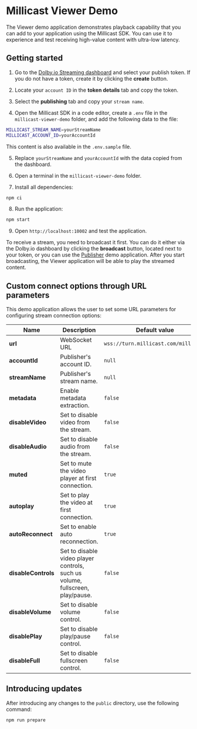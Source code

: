 # Millicast Viewer Demo

The Viewer demo application demonstrates playback capability that you can add to your application using the Millicast SDK. You can use it to experience and test receiving high-value content with ultra-low latency.

## Getting started

1. Go to the [Dolby.io Streaming dashboard](https://dashboard.dolby.io/) and select your publish token. If you do not have a token, create it by clicking the **create** button.

2. Locate your `account ID` in the **token details** tab and copy the token.

3. Select the **publishing** tab and copy your `stream name`.

4. Open the Millicast SDK in a code editor, create a `.env` file in the `millicast-viewer-demo` folder, and add the following data to the file: 

```sh
MILLICAST_STREAM_NAME=yourStreamName
MILLICAST_ACCOUNT_ID=yourAccountId
```

This content is also available in the `.env.sample` file.

5. Replace `yourStreamName` and `yourAccountId` with the data copied from the dashboard.

6. Open a terminal in the `millicast-viewer-demo` folder.

7. Install all dependencies:
```sh
npm ci
```
8. Run the application:
```sh
npm start
```

9. Open `http://localhost:10002` and test the application.

To receive a stream, you need to broadcast it first. You can do it either via the Dolby.io dashboard by clicking the **broadcast** button, located next to your token, or you can use the [Publisher](../millicast-publisher-demo/) demo application. After you start broadcasting, the Viewer application will be able to play the streamed content.

## Custom connect options through URL parameters
This demo application allows the user to set some URL parameters for configuring stream connection options:

| Name                | Description                                                                                    | Default value
| --- | --- | --- |
| **url**             | WebSocket URL                                                                                  | `wss://turn.millicast.com/millisock`
| **accountId**       | Publisher's account ID.                                                                        | `null`
| **streamName**      | Publisher's stream name.                                                                       | `null`
| **metadata**        | Enable metadata extraction.                                                                    | `false`
| **disableVideo**    | Set to disable video from the stream.                                                          | `false`
| **disableAudio**    | Set to disable audio from the stream.                                                          | `false`
| **muted**           | Set to mute the video player at first connection.                                              | `true`
| **autoplay**        | Set to play the video at first connection.                                                     | `true`
| **autoReconnect**   | Set to enable auto reconnection.                                                               | `true`
| **disableControls** | Set to disable video player controls, such us volume, fullscreen, play/pause.                  | `false`
| **disableVolume**   | Set to disable volume control.                                                                 | `false`
| **disablePlay**     | Set to disable play/pause control.                                                             | `false`
| **disableFull**     | Set to disable fullscreen control.                                                             | `false`

## Introducing updates
After introducing any changes to the `public` directory, use the following command:
```
npm run prepare
```

